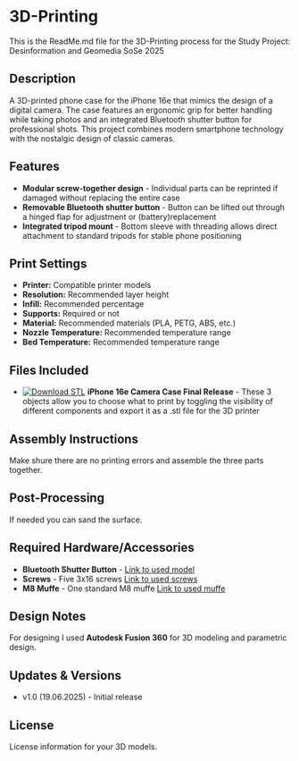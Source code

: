 # 3D-Printing

This is the ReadMe.md file for the 3D-Printing process for the Study Project: Desinformation and Geomedia SoSe 2025
## Description

A 3D-printed phone case for the iPhone 16e that mimics the design of a digital camera. The case features an ergonomic grip for better handling while taking photos and an integrated Bluetooth shutter button for professional shots. This project combines modern smartphone technology with the nostalgic design of classic cameras.


## Features

* **Modular screw-together design** - Individual parts can be reprinted if damaged without replacing the entire case
* **Removable Bluetooth shutter button** - Button can be lifted out through a hinged flap for adjustment or (battery)replacement
* **Integrated tripod mount** - Bottom sleeve with threading allows direct attachment to standard tripods for stable phone positioning

## Print Settings

* **Printer:** Compatible printer models
* **Resolution:** Recommended layer height
* **Infill:** Recommended percentage
* **Supports:** Required or not
* **Material:** Recommended materials (PLA, PETG, ABS, etc.)
* **Nozzle Temperature:** Recommended temperature range
* **Bed Temperature:** Recommended temperature range

## Files Included

* [![Download STL](https://img.shields.io/badge/Download-STL%20File-blue?style=flat-square&logo=download)](./development/Final%20Release/iPhone%2016e%20Camera%20Case%20Final%20Release.stl) **iPhone 16e Camera Case Final Release** - These 3 objects allow you to choose what to print by toggling the visibility of different components and export it as a .stl file for the 3D printer

## Assembly Instructions

Make shure there are no printing errors and assemble the three parts together.

## Post-Processing

If needed you can sand the surface.

## Required Hardware/Accessories

* **Bluetooth Shutter Button** - [Link to used model](https://www.amazon.de/dp/B07L9VQ8T3?ref=ppx_yo2ov_dt_b_fed_asin_title)
* **Screws** - Five 3x16 screws [Link to used screws](https://www.bauhaus.info/holzschrauben-spanplattenschrauben/spax-universalschraube/p/10016726?utm_source=google&utm_medium=ssa&utm_id=20207222069_163608639292&cid=SSAGoo20207222069_163608639292&gad_source=1&gad_campaignid=20207222069&gbraid=0AAAAADNytnJAfSMITgwLkNjOpZvDow-dC&gclid=CjwKCAjw6s7CBhACEiwAuHQcki2PqgvdTIeXlJCfAqN7rM3oLB5LN7kdMUwFmm34CBxaqZ_orfjFxhoCvdIQAvD_BwE)
* **M8 Muffe** - One standard M8 muffe [Link to used muffe](https://www.bauhaus.info/sechskantmuttern/marinetech-sechskantmutter/p/23677058)


## Design Notes

For designing I used **Autodesk Fusion 360** for 3D modeling and parametric design.

## Updates & Versions

* v1.0 (19.06.2025) - Initial release

## License

License information for your 3D models.